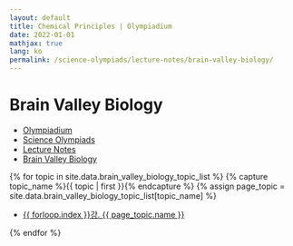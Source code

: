 ```yaml
---
layout: default
title: Chemical Principles | Olympiadium
date: 2022-01-01
mathjax: true
lang: ko
permalink: /science-olympiads/lecture-notes/brain-valley-biology/
---
```

<h1>Brain Valley Biology</h1>
<ul class="breadcrumb">
	<li><a href="{{ site.url }}">Olympiadium</a></li> 
	<li><a href="{{ site.url }}science-olympiads/">Science Olympiads</a></li> 
	<li><a href="{{ site.url }}science-olympiads/lecture-notes/">Lecture Notes</a></li> 
	<li><a href="{{ site.url }}science-olympiads/lecture-notes/brain-valley-biology/">Brain Valley Biology</a></li>
</ul>

{% for topic in site.data.brain_valley_biology_topic_list %}
{% capture topic_name %}{{ topic | first }}{% endcapture %}
{% assign page_topic = site.data.brain_valley_biology_topic_list[topic_name] %}
  <ul class="actions fit big">
  <li><a href="{{ site.baseurl }}{{ page.permalink}}chapter-{{ forloop.index }}" class="button fit big">{{ forloop.index }}강. {{ page_topic.name }}</a></li>
  </ul>
{% endfor %}
